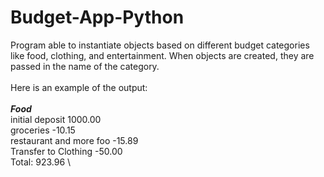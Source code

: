 # Budget-App-Python

Program able to instantiate objects based on different budget categories like food, clothing, and entertainment. When objects are created, they are passed in the name of the category.\
\
Here is an example of the output:\
\
*************Food*************\
initial deposit        1000.00\
groceries               -10.15\
restaurant and more foo -15.89\
Transfer to Clothing    -50.00\
Total: 923.96 \


